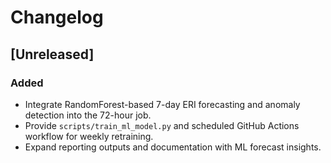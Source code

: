 # Changelog

## [Unreleased]

### Added
- Integrate RandomForest-based 7-day ERI forecasting and anomaly detection into the 72-hour job.
- Provide `scripts/train_ml_model.py` and scheduled GitHub Actions workflow for weekly retraining.
- Expand reporting outputs and documentation with ML forecast insights.
